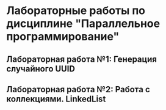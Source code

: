 # Лабораторные работы по дисциплине "Параллельное программирование"
## Лабораторная работа №1: Генерация случайного UUID
## Лабораторная работа №2: Работа с коллекциями. LinkedList
